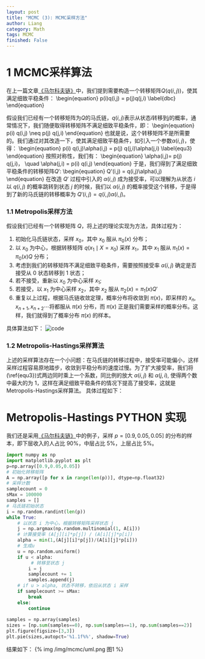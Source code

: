 ```yaml
---
layout: post
title: "MCMC (3): MCMC采样方法"
author: Liang
category: Math 
tags: MCMC
finished: False
---
```


# 1 MCMC采样算法

在上一篇文章[《马尔科夫链》]({{site.url}}//math/mcmc2.html)中，我们提到需要构造一个转移矩阵$Q(q(i,j))$，使其满足细致平稳条件：
\begin{equation}
p(i)q(i,j) = p(j)q(j,i)
\label{dbc}
\end{equation}

假设我们已经有一个转移矩阵为$Q$的马氏链，$q(i,j)$表示从状态$i$转移到$j$的概率，通常情况下，我们随便取得转移矩阵不满足细致平稳条件，即：
\begin{equation}
p(i) q(i,j) \neq p(j) q(j,i)
\end{equation}
也就是说，这个转移矩阵不是所需要的。我们通过对其改造一下，使其满足细致平稳条件，如引入一个参数$\alpha(i,j)$，使得：
\begin{equation}
p(i) q(i,j)\alpha(i,j) = p(j) q(j,i)\alpha(j,i) 
\label{equ3}
\end{equation}
按照对称性，我们有：
\begin{equation}
\alpha(i,j)= p(j) q(j,i)， \quad \alpha(j,i) = p(i) q(i,j)
\end{equation}
于是，我们得到了满足细致平稳条件的转移矩阵$Q'$:
\begin{equation}
Q'(i,j) = q(i,j)\alpha(i,j)
\end{equation}
在改造 $Q'$ 过程中引入的 $\alpha(i,j)$ 成为接受率，可以理解为从状态 $i$ 以 $q(i,j)$ 的概率跳转到状态 $j$ 的时候，我们以 $\alpha(i,j)$ 的概率接受这个转移，于是得到了新的马氏链的转移概率为 $Q'(i,j)=q(i,j)\alpha(i,j)$。

### 1.1 Metropolis采样方法
假设我们已经有一个转移矩阵 $Q$，将上述的理论实现为方法，具体过程为：

1. 初始化马氏链状态，采样 $x_0$，其中 $x_0$ 服从 $\pi_0(x)$ 分布；
2. 以 $x_0$ 为中心，根据转移矩阵 $q(x_1 \mid X=x_0)$ 采样 $x_1$，其中 $x_1$ 服从 $\pi_1(x)=\pi_0(x) Q$ 分布；
3. 考虑到我们的转移矩阵不满足细致平稳条件，需要按照接受率 $\alpha(i,j)$ 确定是否接受从 $0$ 状态转移到 $1$ 状态；
4. 若不接受，重新以 $x_0$ 为中心采样 $x_1$;
5. 若接受，以 $x_1$ 为中心采样 $x_2$，其中 $x_2$ 服从 $\pi_2(x)=\pi_1(x) Q'$
6. 重复以上过程，根据马氏链收敛定理，概率分布将收敛到 $\pi(x)$，即采样的 $x_n, x_{n+1}, x_{n+2}\cdots$将都服从 $\pi(x)$ 分布，而 $\pi(x)$ 正是我们需要采样的概率分布。这样，我们就得到了概率分布 $\pi(x)$ 的样本。

具体算法如下：
![code](/img/metropolis.jpg)

### 1.2 Metropolis-Hastings采样算法
上述的采样算法存在一个小问题：在马氏链的转移过程中，接受率可能偏小，这样采样过程容易原地踏步，收敛到平稳分布的速度过慢。为了扩大接受率，我们将(\ref{equ3})式两边同时乘上一个系数，同比例的放大 $\alpha(i,j)$ 和 $\alpha(j,i)$, 使得两个数中最大的为 1，这样在满足细致平稳条件的情况下提高了接受率，这就是 Metropolis-Hastings采样算法。
具体过程如下：



#   Metropolis-Hastings PYTHON 实现

我们还是采用[《马尔科夫链》]({{site.url}}//math/mcmc2.html)中的例子，采样 $p = [0.9, 0.05, 0.05]$ 的分布的样本，即下层收入的人占比 90%，中层占比 5%，上层占比 5%。
```python
import numpy as np
import matplotlib.pyplot as plt
p=np.array([0.9,0.05,0.05])
# 初始化转移矩阵 
A = np.array([p for x in range(len(p))], dtype=np.float32)
# 采样计数 
samplecount = 0
sMax = 100000
samples = []
# 马氏链初始状态
i = np.random.randint(len(p))
while True:
    # 以状态 i 为中心，根据转移矩阵采样状态 j
    j = np.argmax(np.random.multinomial(1, A[i]))
    # 计算接受率 (A[j][i]*p[j]) / (A[i][j]*p[i])
    alpha = min(1,(A[j][i]*p[j])/(A[i][j]*p[i]))
    # 生成u
    u = np.random.uniform()
    if u < alpha:
    	 # 转移至状态 j 
        i = j
        samplecount += 1
        samples.append(j)
    # if u > alpha, 状态不转移，依旧从状态 i 采样
    if samplecount >= sMax:
        break
    else:
        continue
        
samples = np.array(samples)
sizes = [np.sum(samples==0), np.sum(samples==1), np.sum(samples==2)]
plt.figure(figsize=[3,3])
plt.pie(sizes,autopct='%1.1f%%', shadow=True)
```
结果如下：
{% img  /img/mcmc/uml.png   图1   %}